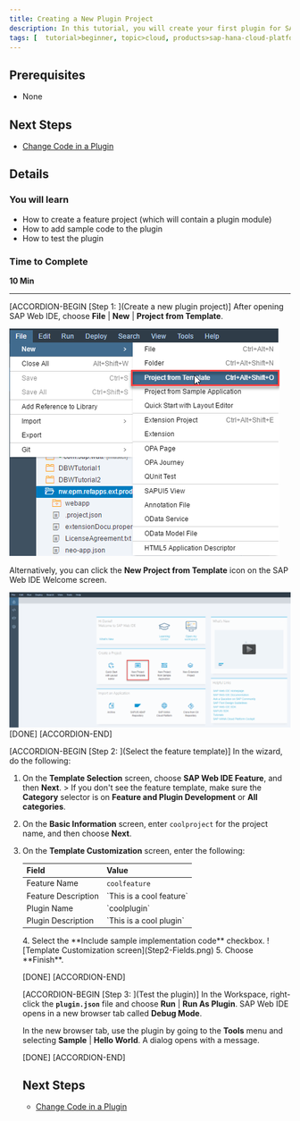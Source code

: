 ```yaml
---
title: Creating a New Plugin Project
description: In this tutorial, you will create your first plugin for SAP Web IDE. A plugin is a way to develop new functionality for the SAP Web IDE, and one or more plugins are delivered within a SAP Web IDE project called a feature.
tags: [  tutorial>beginner, topic>cloud, products>sap-hana-cloud-platform, products>sap-web-ide ]
---
```


## Prerequisites  
 - None


## Next Steps
 - [Change Code in a Plugin](http://www.sap.com/developer/tutorials/webide-sdk-helloworld2.html)


## Details
### You will learn  
- How to create a feature project (which will contain a plugin module)
- How to add sample code to the plugin
- How to test the plugin

### Time to Complete
**10 Min**

---

[ACCORDION-BEGIN [Step 1: ](Create a new plugin project)]
After opening SAP Web IDE, choose **File** | **New** | **Project from Template**.

![Create new project from template](Step1-Menu.png)

Alternatively, you can click the **New Project from Template** icon on the SAP Web IDE Welcome screen.

![Create new project from template (Welcome Screen)](Step1-Menu-Welcome.png)
[DONE]
[ACCORDION-END]

[ACCORDION-BEGIN [Step 2: ](Select the feature template)]
In the wizard, do the following:

  1. On the **Template Selection** screen, choose **SAP Web IDE Feature**, and then **Next**.
    > If you don't see the feature template, make sure the **Category** selector is on **Feature and Plugin Development** or **All categories**.  

  2. On the **Basic Information** screen, enter `coolproject` for the project name, and then choose **Next**.
  3. On the **Template Customization** screen, enter the following:<table><thead><tr><th>Field</th><th>Value</th></tr></thead><tbody><tr><td>Feature Name</td><td>`coolfeature`</td></tr>
  <tr><td>Feature Description</td><td>`This is a cool feature`</td></tr>
  <tr><td>Plugin Name</td><td>`coolplugin`</td></tr>
  <tr><td>Plugin Description</td><td>`This is a cool plugin`</td></tr></tbody></table>
  4. Select the **Include sample implementation code** checkbox.
  ![Template Customization screen](Step2-Fields.png)
  5. Choose **Finish**.


[DONE]
[ACCORDION-END]


[ACCORDION-BEGIN [Step 3: ](Test the plugin)]
In the Workspace, right-click the **`plugin.json`** file and choose **Run** | **Run As Plugin**.
SAP Web IDE opens in a new browser tab called **Debug Mode**.

In the new browser tab, use the plugin by going to the **Tools** menu and selecting **Sample** | **Hello World**. A dialog opens with a message.  

[DONE]
[ACCORDION-END]




## Next Steps
- [Change Code in a Plugin](http://www.sap.com/developer/tutorials/webide-sdk-helloworld2.html)

